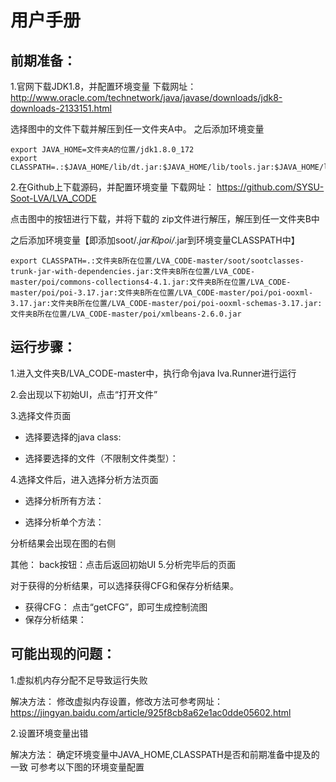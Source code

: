# 用户手册

## 前期准备：
1.官网下载JDK1.8，并配置环境变量
下载网址：
http://www.oracle.com/technetwork/java/javase/downloads/jdk8-downloads-2133151.html

选择图中的文件下载并解压到任一文件夹A中。
之后添加环境变量
```
export JAVA_HOME=文件夹A的位置/jdk1.8.0_172
export CLASSPATH=.:$JAVA_HOME/lib/dt.jar:$JAVA_HOME/lib/tools.jar:$JAVA_HOME/lib
```
2.在Github上下载源码，并配置环境变量
下载网址：
https://github.com/SYSU-Soot-LVA/LVA_CODE


点击图中的按钮进行下载，并将下载的 zip文件进行解压，解压到任一文件夹B中

之后添加环境变量【即添加soot/*.jar和poi/*.jar到环境变量CLASSPATH中】
```
export CLASSPATH=.:文件夹B所在位置/LVA_CODE-master/soot/sootclasses-trunk-jar-with-dependencies.jar:文件夹B所在位置/LVA_CODE-master/poi/commons-collections4-4.1.jar:文件夹B所在位置/LVA_CODE-master/poi/poi-3.17.jar:文件夹B所在位置/LVA_CODE-master/poi/poi-ooxml-3.17.jar:文件夹B所在位置/LVA_CODE-master/poi/poi-ooxml-schemas-3.17.jar:文件夹B所在位置/LVA_CODE-master/poi/xmlbeans-2.6.0.jar
```
## 运行步骤：
1.进入文件夹B/LVA_CODE-master中，执行命令java lva.Runner进行运行


2.会出现以下初始UI，点击“打开文件”

3.选择文件页面

* 选择要选择的java class:



* 选择要选择的文件（不限制文件类型）：



4.选择文件后，进入选择分析方法页面

 * 选择分析所有方法：




 * 选择分析单个方法：



分析结果会出现在图的右侧

其他：
    back按钮：点击后返回初始UI
5.分析完毕后的页面

对于获得的分析结果，可以选择获得CFG和保存分析结果。
* 获得CFG：
点击“getCFG”，即可生成控制流图
* 保存分析结果：








## 可能出现的问题：
1.虚拟机内存分配不足导致运行失败

解决方法：
修改虚拟内存设置，修改方法可参考网址：
https://jingyan.baidu.com/article/925f8cb8a62e1ac0dde05602.html

2.设置环境变量出错

解决方法：
确定环境变量中JAVA_HOME,CLASSPATH是否和前期准备中提及的一致
可参考以下图的环境变量配置




